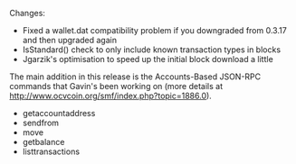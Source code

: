 Changes:
* Fixed a wallet.dat compatibility problem if you downgraded from 0.3.17 and then upgraded again
* IsStandard() check to only include known transaction types in blocks
* Jgarzik's optimisation to speed up the initial block download a little

The main addition in this release is the Accounts-Based JSON-RPC commands that Gavin's been working on (more details at http://www.ocvcoin.org/smf/index.php?topic=1886.0).  
* getaccountaddress
* sendfrom
* move
* getbalance
* listtransactions
